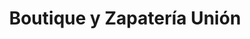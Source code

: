 ---
title: "Boutique y Zapatería Unión"
url: /san-jose/boutique-y-zapateria-union/
shop: zapatos
---